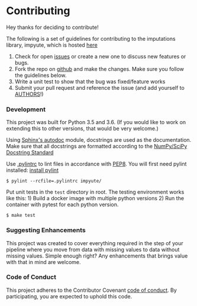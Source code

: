 # Contributing

Hey thanks for deciding to contribute!

The following is a set of guidelines for contributing to the imputations library, impyute, which is hosted [here](https://github.com/eltonlaw/impyute) 

1. Check for open [issues](https://github.com/eltonlaw/impyute/issues) or create a new one to discuss new features or bugs.
2. Fork the repo on [github](https://github.com/eltonlaw/impyute) and make the changes. Make sure you follow the guidelines below.
3. Write a unit test to show that the bug was fixed/feature works 
4. Submit your pull request and reference the issue (and add yourself to [AUTHORS](https://github.com/eltonlaw/impyute/blob/master/AUTHORS.rst)!)

### Development

This project was built for Python 3.5 and 3.6. (If you would like to work on extending this to other versions, that would be very welcome.)

Using [Sphinx's autodoc](http://www.sphinx-doc.org/en/stable/ext/autodoc.html) module, docstrings are used as the documentation. Make sure that all docstrings are formatted according to the [NumPy/SciPy Docstring Standard](https://github.com/numpy/numpy/blob/master/doc/HOWTO_DOCUMENT.rst.txt#docstring-standard)

Use [.pylintrc](https://github.com/eltonlaw/impyute/blob/master/.pylintrc) to lint files in accordance with [PEP8](https://www.python.org/dev/peps/pep-0008/). You will first need pylint installed: [install pylint](https://www.pylint.org/#install)

    $ pylint --rcfile=.pylintrc impyute/

Put unit tests in the `test` directory in root. The testing environment works like this: 1) Build a docker image with multiple python versions 2) Run the container with pytest for each python version.

    $ make test

### Suggesting Enhancements

This project was created to cover everything required in the step of your pipeline where you move from data with missing values to data without missing values. Simple enough right? Any enhancements that brings value with that in mind are welcome.

### Code of Conduct

This project adheres to the Contributor Covenant [code of conduct](CODE_OF_CONDUCT.md). By participating, you are expected to uphold this code.

